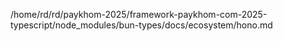 /home/rd/rd/paykhom-2025/framework-paykhom-com-2025-typescript/node_modules/bun-types/docs/ecosystem/hono.md